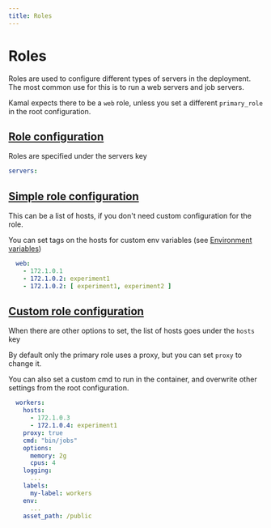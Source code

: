 ```yaml
---
title: Roles
---
```


# Roles


Roles are used to configure different types of servers in the deployment.
The most common use for this is to run a web servers and job servers.

Kamal expects there to be a `web` role, unless you set a different `primary_role`
in the root configuration.

## [Role configuration](#role-configuration)

Roles are specified under the servers key
```yaml
servers:
```
## [Simple role configuration](#simple-role-configuration)


This can be a list of hosts, if you don't need custom configuration for the role.

You can set tags on the hosts for custom env variables (see [Environment variables](../environment-variables))
```yaml
  web:
    - 172.1.0.1
    - 172.1.0.2: experiment1
    - 172.1.0.2: [ experiment1, experiment2 ]
```
## [Custom role configuration](#custom-role-configuration)

When there are other options to set, the list of hosts goes under the `hosts` key

By default only the primary role uses a proxy, but you can set `proxy` to change
it.

You can also set a custom cmd to run in the container, and overwrite other settings
from the root configuration.
```yaml
  workers:
    hosts:
      - 172.1.0.3
      - 172.1.0.4: experiment1
    proxy: true
    cmd: "bin/jobs"
    options:
      memory: 2g
      cpus: 4
    logging:
      ...
    labels:
      my-label: workers
    env:
      ...
    asset_path: /public
```

